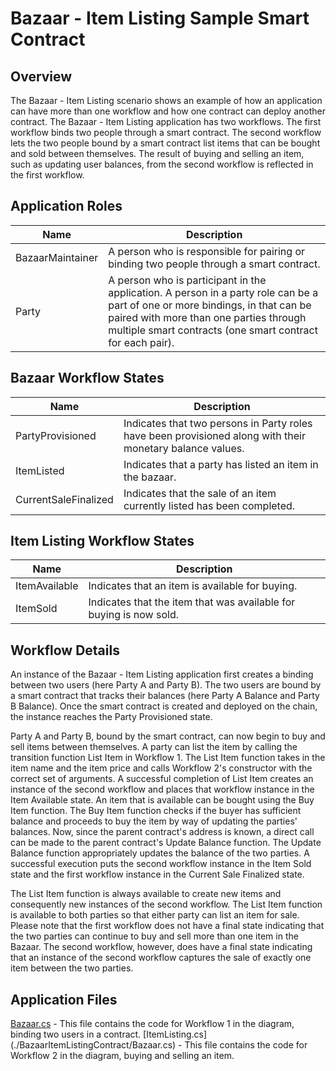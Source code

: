 Bazaar - Item Listing Sample Smart Contract
====================================================

Overview 
---------

The Bazaar - Item Listing scenario shows an example of how an application can have more than one workflow and how one contract can deploy another contract.
The Bazaar - Item Listing application has two workflows.  The first workflow binds two people through a smart contract.  The second workflow lets the two people bound by a smart contract list items that can be bought and sold between themselves.  The result of buying and selling an item, such as updating user balances, from the second workflow is reflected in the first workflow. 

Application Roles 
------------------

| Name       | Description                                                                                         |
|------------|-----------------------------------------------------------------------------------------------------|
| BazaarMaintainer     | A person who is responsible for pairing or binding two people through a smart contract.                                             |
| Party      | A person who is participant in the application.  A  person in a party role can be a part of one or more bindings, in that can be paired with more than one parties through multiple smart contracts (one smart contract for each pair).                                     |


Bazaar Workflow States 
-------

| Name                 | Description                                                                                                 |
|----------------------|-------------------------------------------------------------------------------------------------------------|
| PartyProvisioned               | Indicates that two persons in Party roles have been provisioned along with their monetary balance values.                                                      |
| ItemListed         | Indicates that a party has listed an item in the bazaar.                                                                       |
| CurrentSaleFinalized   | Indicates that the sale of an item currently listed  has been completed.                      |


Item Listing Workflow States 
-------

| Name                 | Description                                                                                                 |
|----------------------|-------------------------------------------------------------------------------------------------------------|
| ItemAvailable               | Indicates that an item is available for buying.                                                      |
| ItemSold         | Indicates that the item that was available for buying is now sold.                                                                       |


Workflow Details
----------------

An instance of the Bazaar - Item Listing application first creates a binding between two users (here Party A and Party B).  The two users are bound by a smart contract that tracks their balances (here Party A Balance and Party B Balance).  Once  the smart contract is created and deployed on the chain, the instance reaches the Party Provisioned state.

Party A and Party B, bound by the smart contract, can now begin to buy and sell items between themselves. A party can list the item by calling the transition function List Item in Workflow 1. The List Item function takes in the item name and the item price and calls Workflow 2's constructor with the correct set of arguments. A successful completion of List Item creates an instance of the second workflow and places that workflow instance in the Item Available state. An item that is available can be bought using the Buy Item function. The Buy Item function checks if the buyer has sufficient balance and proceeds to buy the item by way of updating the parties' balances. Now, since the parent contract's address is known, a direct call can be made to the parent contract's Update Balance function. The Update Balance function appropriately updates the balance of the two parties. A successful execution puts the second workflow instance in the Item Sold state and the first workflow instance in the Current Sale Finalized state.

The List Item function is always available to create new items and consequently new instances of the second workflow.  The List Item function is available to both parties so that either party can list an item for sale.  Please note that the first workflow does not have a final state indicating that the two parties can continue to buy and sell more than one item in the Bazaar.  The second workflow, however, does have a final state indicating that an instance of the second workflow captures the sale of exactly one item between the two parties.


Application Files
-----------------
[Bazaar.cs](./BazaarItemListingContract/Bazaar.cs) - This file contains the code for Workflow 1 in the diagram, binding two users in a contract. 
[ItemListing.cs] (./BazaarItemListingContract/Bazaar.cs) - This file contains the code for Workflow 2 in the diagram, buying and selling an item.